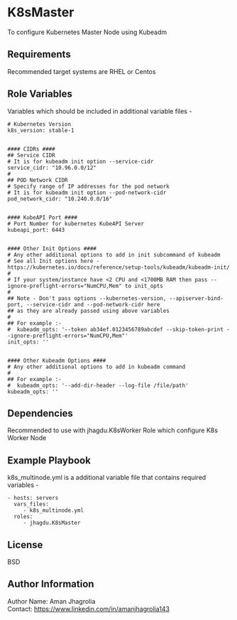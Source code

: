 K8sMaster
=========

To configure Kubernetes Master Node using Kubeadm

Requirements
------------

Recommended target systems are RHEL or Centos

Role Variables
--------------

Variables which should be included in additional variable files -  

    # Kubernetes Version
    k8s_version: stable-1


    #### CIDRs ####
    ## Service CIDR
    # It is for kubeadm init option --service-cidr
    service_cidr: "10.96.0.0/12"
    #
    ## POD Network CIDR 
    # Specify range of IP addresses for the pod network
    # It is for kubeadm init option --pod-network-cidr
    pod_network_cidr: "10.240.0.0/16"


    #### KubeAPI Port ####
    # Port Number for kubernetes KubeAPI Server
    kubeapi_port: 6443


    #### Other Init Options ####
    # Any other additional options to add in init subcommand of kubeadm
    # See all Init options here - https://kubernetes.io/docs/reference/setup-tools/kubeadm/kubeadm-init/
    #
    # If your system/instance have <2 CPU and <1700MB RAM then pass --ignore-preflight-errors="NumCPU,Mem" to init_opts
    #
    ## Note - Don't pass options --kubernetes-version, --apiserver-bind-port, --service-cidr and --pod-network-cidr here 
    ## as they are already passed using above variables
    #
    ## For example :-
    #  kubeadm_opts: '--token ab34ef.0123456789abcdef --skip-token-print --ignore-preflight-errors="NumCPU,Mem"'
    init_opts: ''


    #### Other Kubeadm Options ####
    # Any other additional options to add in kubeadm command
    #
    ## For example :-
    #  kubeadm_opts: '--add-dir-header --log-file /file/path'
    kubeadm_opts: ''

Dependencies
------------

Recommended to use with jhagdu.K8sWorker Role which configure K8s Worker Node

Example Playbook
----------------

k8s_multinode.yml is a additional variable file that contains required variables -

    - hosts: servers
      vars_files:
         - k8s_multinode.yml
      roles:
         - jhagdu.K8sMaster

License
-------

BSD

Author Information
------------------

Author Name: Aman Jhagrolia  
Contact: https://www.linkedin.com/in/amanjhagrolia143  
